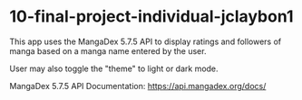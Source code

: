 # 10-final-project-individual-jclaybon1

This app uses the MangaDex 5.7.5 API to display ratings and followers of manga based on a manga name entered by the user. 

User may also toggle the "theme" to light or dark mode.


MangaDex 5.7.5 API Documentation: https://api.mangadex.org/docs/
